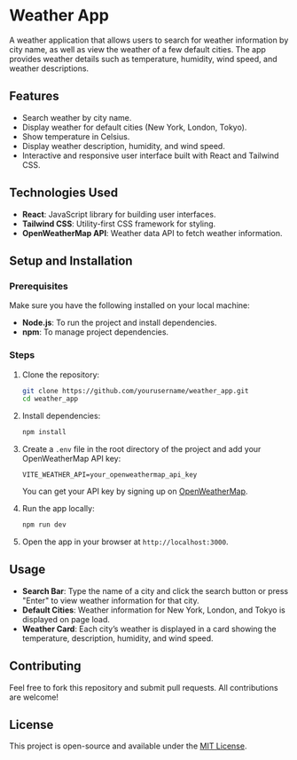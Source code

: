 # Weather App

A weather application that allows users to search for weather information by city name, as well as view the weather of a few default cities. The app provides weather details such as temperature, humidity, wind speed, and weather descriptions.

## Features

- Search weather by city name.
- Display weather for default cities (New York, London, Tokyo).
- Show temperature in Celsius.
- Display weather description, humidity, and wind speed.
- Interactive and responsive user interface built with React and Tailwind CSS.

## Technologies Used

- **React**: JavaScript library for building user interfaces.
- **Tailwind CSS**: Utility-first CSS framework for styling.
- **OpenWeatherMap API**: Weather data API to fetch weather information.

## Setup and Installation

### Prerequisites

Make sure you have the following installed on your local machine:

- **Node.js**: To run the project and install dependencies.
- **npm**: To manage project dependencies.

### Steps

1. Clone the repository:

   ```bash
   git clone https://github.com/yourusername/weather_app.git
   cd weather_app
   ```

2. Install dependencies:

   ```bash
   npm install
   ```

3. Create a `.env` file in the root directory of the project and add your OpenWeatherMap API key:

   ```
   VITE_WEATHER_API=your_openweathermap_api_key
   ```

   You can get your API key by signing up on [OpenWeatherMap](https://openweathermap.org/api).

4. Run the app locally:

   ```bash
   npm run dev
   ```

5. Open the app in your browser at `http://localhost:3000`.

## Usage

- **Search Bar**: Type the name of a city and click the search button or press "Enter" to view weather information for that city.
- **Default Cities**: Weather information for New York, London, and Tokyo is displayed on page load.
- **Weather Card**: Each city’s weather is displayed in a card showing the temperature, description, humidity, and wind speed.

## Contributing

Feel free to fork this repository and submit pull requests. All contributions are welcome!

## License

This project is open-source and available under the [MIT License](LICENSE).
